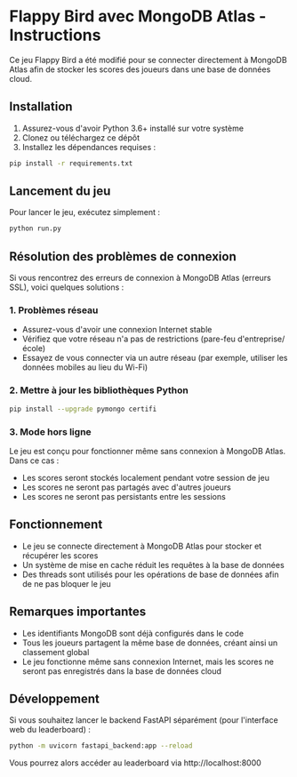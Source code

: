 # Flappy Bird avec MongoDB Atlas - Instructions

Ce jeu Flappy Bird a été modifié pour se connecter directement à MongoDB Atlas afin de stocker les scores des joueurs dans une base de données cloud.

## Installation

1. Assurez-vous d'avoir Python 3.6+ installé sur votre système
2. Clonez ou téléchargez ce dépôt
3. Installez les dépendances requises :

```bash
pip install -r requirements.txt
```

## Lancement du jeu

Pour lancer le jeu, exécutez simplement :

```bash
python run.py
```

## Résolution des problèmes de connexion

Si vous rencontrez des erreurs de connexion à MongoDB Atlas (erreurs SSL), voici quelques solutions :

### 1. Problèmes réseau

- Assurez-vous d'avoir une connexion Internet stable
- Vérifiez que votre réseau n'a pas de restrictions (pare-feu d'entreprise/école)
- Essayez de vous connecter via un autre réseau (par exemple, utiliser les données mobiles au lieu du Wi-Fi)

### 2. Mettre à jour les bibliothèques Python

```bash
pip install --upgrade pymongo certifi
```

### 3. Mode hors ligne

Le jeu est conçu pour fonctionner même sans connexion à MongoDB Atlas. Dans ce cas :

- Les scores seront stockés localement pendant votre session de jeu
- Les scores ne seront pas partagés avec d'autres joueurs
- Les scores ne seront pas persistants entre les sessions

## Fonctionnement

- Le jeu se connecte directement à MongoDB Atlas pour stocker et récupérer les scores
- Un système de mise en cache réduit les requêtes à la base de données
- Des threads sont utilisés pour les opérations de base de données afin de ne pas bloquer le jeu

## Remarques importantes

- Les identifiants MongoDB sont déjà configurés dans le code
- Tous les joueurs partagent la même base de données, créant ainsi un classement global
- Le jeu fonctionne même sans connexion Internet, mais les scores ne seront pas enregistrés dans la base de données cloud

## Développement

Si vous souhaitez lancer le backend FastAPI séparément (pour l'interface web du leaderboard) :

```bash
python -m uvicorn fastapi_backend:app --reload
```

Vous pourrez alors accéder au leaderboard via http://localhost:8000
